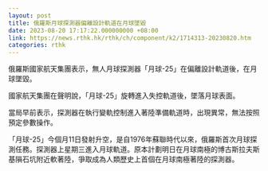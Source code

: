 ```yaml
---
layout: post
title: 俄羅斯月球探測器偏離設計軌道在月球墜毀
date: 2023-08-20 17:17:22.000000000 +08:00
link: https://news.rthk.hk/rthk/ch/component/k2/1714313-20230820.htm
categories: rthk
---
```


俄羅斯國家航天集團表示，無人月球探測器「月球-25」在偏離設計軌道後，在月球墜毀。

國家航天集團在聲明說，「月球-25」旋轉進入失控軌道後，墜落月球表面。

當局早前表示，探測器在執行變軌控制進入著陸準備軌道時，出現異常，無法按照預定參數操作。

「月球-25」今個月11日發射升空，是自1976年蘇聯時代以來，俄羅斯首次月球探測任務。探測器上星期三進入月球軌道。原本計劃明日在月球南極的博古斯拉夫斯基隕石坑附近軟著陸，爭取成為人類歷史上首個在月球南極著陸的探測器。
